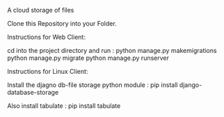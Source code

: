 A cloud storage of files

Clone this Repository into your Folder.

Instructions for Web Client:

cd into the project directory and run :
  python manage.py makemigrations
  python manage.py migrate
  python manage.py runserver

Instructions for Linux Client:

Install the djagno db-file storage python module :
      pip install django-database-storage

Also install tabulate :
  pip install tabulate
